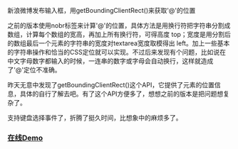 新浪微博发布输入框，用getBoundingClientRect()来获取'@'的位置

之前的版本使用nobr标签来计算'@'的位置，具体方法是用换行符把字符串分割成数组，计算每个数组的宽高，再加上所有换行符，可得高度 top；宽度是用分割后的数组最后一个元素的字符串的宽度对textarea宽度取模得出 left。加上一些基本的字符串操作和恰当的CSS定位就可以实现。不过后来发现有个问题，比如说在中文字母数字都输入的时候，一连串的数字或字母会自动换行，这样就造成了'@'定位不准确。

昨天无意中发现了getBoundingClientRect()这个API，它提供了元素的位置信息，具体的自行了解去吧。有了这个API方便多了，想想之前的版本是把问题想复杂了。

支持键盘选择事件了，折腾了挺久时间，比想象中的麻烦多了。

### [在线Demo](http://atjs.sinaapp.com/)